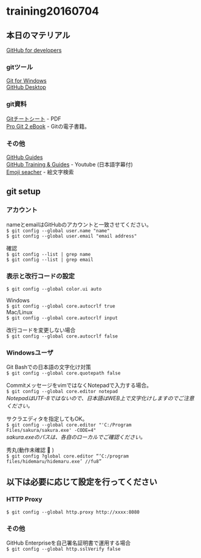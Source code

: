 # training20160704

## 本日のマテリアル

[GitHub for developers](http://ikeike443.github.io/training-kit/courses/github-for-developers.html)

### gitツール

[Git for Windows](https://git-for-windows.github.io/)  
[GitHub Desktop](https://desktop.github.com/)  

### git資料

[Gitチートシート](https://services.github.com/kit/downloads/ja/github-git-cheat-sheet.pdf) - PDF  
[Pro Git 2 eBook](http://git-scm.com/book/ja/v2) - Gitの電子書籍。

### その他

[GitHub Guides](https://guides.github.com/)  
[GitHub Training & Guides](https://www.youtube.com/watch?v=FyfwLX4HAxM&list=PLg7s6cbtAD15G8lNyoaYDuKZSKyJrgwB-) - Youtube (日本語字幕付)  
[Emoji seacher](http://emoji.muan.co/) - 絵文字検索  

## git setup

### アカウント

nameとemailはGitHubのアカウントと一致させてください。  
`$ git config --global user.name "name"`  
`$ git config --global user.email "email address"`  

確認  
`$ git config --list | grep name`  
`$ git config --list | grep email`  

### 表示と改行コードの設定

`$ git config --global color.ui auto`  

Windows  
`$ git config --global core.autocrlf true`  
Mac/Linux  
`$ git config --global core.autocrlf input`  

改行コードを変更しない場合  
`$ git config --global core.autocrlf false`

### Windowsユーザ

Git Bashでの日本語の文字化け対策  
`$ git config --global core.quotepath false`  
  
CommitメッセージをvimではなくNotepadで入力する場合。  
`$ git config --global core.editor notepad`  
*NotepadはUTF-8ではないので、日本語はWEB上で文字化けしますのでご注意ください。*  
  
サクラエディタを指定してもOK。  
`$ git config --global core.editor "'C:/Program Files/sakura/sakura.exe' -CODE=4"`  
*sakura.exeのパスは、各自のローカルでご確認ください。*

秀丸(動作未確認 :bow: )  
`$ git config ?global core.editor “‘C:/program files/hidemaru/hidemaru.exe’ //fu8”`

## 以下は必要に応じて設定を行ってください

### HTTP Proxy

`$ git config --global http.proxy http://xxxx:8080`  

### その他

GitHub Enterpriseを自己署名証明書で運用する場合  
`$ git config --global http.sslVerify false`


